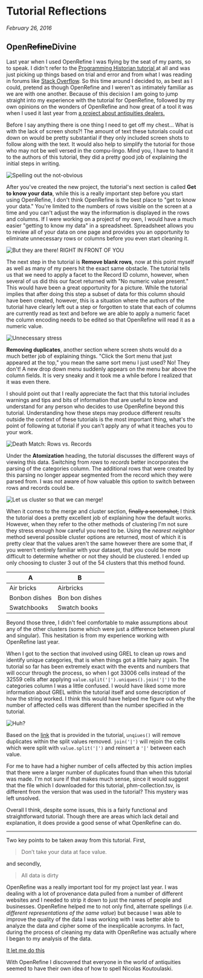 # Tutorial Reflections
_February 26, 2016_

## Open~~Refine~~Divine

Last year when I used OpenRefine I was flying by the seat of my pants, so to speak. I didn't refer to the [Programming Historian tutorial ](http://programminghistorian.org/lessons/cleaning-data-with-openrefine) at all and was just picking up things based on trial and error and from what I was reading in forums like [Stack Overflow](http://stackoverflow.com/). So this time around I decided to, as best as I could, pretend as though OpenRefine and I weren't as intimately familiar as we are with one another. Because of this decision I am going to jump straight into my experience with the tutorial for OpenRefine, followed by my own opinions on the wonders of OpenRefine and how great of a tool it was when I used it last year from [a project about antiquities dealers.](https://hist4805digitaldealer.files.wordpress.com)

Before I say anything there is one thing I need to get off my chest... What is with the lack of screen shots?! The amount of text these tutorials could cut down on would be pretty substantial if they only included screen shots to follow along with the text. It would also help to simplify the tutorial for those who may not be well versed in the compu-lingo. Mind you, I have to hand it to the authors of this tutorial, they did a pretty good job of explaining the initial steps in writing.

![Spelling out the not-obvious](https://github.com/rhymeswithfloral/hist5702w_notebook/blob/master/OpenRefine/OR_createnew2.png?raw=true)

After you've created the new project, the tutorial's next section is called **Get to know your data**, while this is a really important step before you start using OpenRefine, I don't think OpenRefine is the best place to "get to know your data." You're limited to the numbers of rows visible on the screen at a time and you can't adjust the way the information is displayed in the rows and columns. If I were working on a project of my own, I would have a much easier "getting to know my data" in a spreadsheet. Spreadsheet allows you to review all of your data on one page and provides you an opportunity to eliminate unnecessary rows or columns before you even start cleaning it.

![But they are there! RIGHT IN FRONT OF YOU](https://github.com/rhymeswithfloral/hist5702w_notebook/blob/master/OpenRefine/OR_facets.png?raw=true)

The next step in the tutorial is **Remove blank rows**, now at this point myself as well as many of my peers hit the exact same obstacle. The tutorial tells us that we need to apply a facet to the Record ID column, however, when several of us did this our facet returned with "No numeric value present." This would have been a great opportunity for a picture. While the tutorial implies that after doing this step a subset of data for this column should have been created, however, this is a situation where the authors of the tutorial have clearly left out a step or forgotten to state that each of columns are currently read as text and before we are able to apply a numeric facet the column encoding needs to be edited so that OpenRefine will read it as a numeric value.

![Unnecessary stress](https://github.com/rhymeswithfloral/hist5702w_notebook/blob/master/OpenRefine/OR_facets2.png?raw=true)

**Removing duplicates**, another section where screen shots would do a much better job of explaining things. "Click the Sort menu that just appeared at the top," you mean the same sort menu I just used? No! They don't! A new drop down menu suddenly appears on the menu bar above the column fields. It is very sneaky and it took me a while before I realized that it was even there.



I should point out that I really appreciate the fact that this tutorial includes warnings and tips and bits of information that are useful to know and understand for any person who decides to use OpenRefine beyond this tutorial. Understanding how these steps may produce different results outside the context of these tutorials is the most important thing,  what's the point of following at tutorial if you can't apply any of what it teaches you to your work.

![Death Match: Rows vs. Records](https://github.com/rhymeswithfloral/hist5702w_notebook/blob/master/OpenRefine/OR_recordsvsrows.png?raw=true)

Under the **Atomization** heading, the tutorial discusses the different ways of viewing this data. Switching from _rows_ to _records_ better incorporates the parsing of the categories column. The additional rows that were created by this parsing no longer appear segmented from the record which they were parsed from. I was not aware of how valuable this option to switch between rows and records could be.

![Let us cluster so that we can merge!](https://github.com/rhymeswithfloral/hist5702w_notebook/blob/master/OpenRefine/OR_mergecluster.png?raw=true)

When it comes to the merge and cluster section, ~~finally a screenshot,~~ I think the tutorial does a pretty excellent job of explaining how the default works. However, when they refer to the other methods of clustering I'm not sure they stress enough how careful you need to be. Using the _nearest neighbor_ method several possible cluster options are returned, most of which it is pretty clear that the values aren't the same however there are some that, if you weren't entirely familiar with your dataset, that you could be more difficult to determine whether or not they should be clustered. I ended up only choosing to cluster 3 out of the 54 clusters that this method found.

|A|B|
|----------|---------|
|Air bricks| Airbricks|
|Bonbon dishes| Bon bon dishes|
|Swatchbooks| Swatch books|

Beyond those three, I didn't feel comfortable to make assumptions about any of the other clusters (some which were just a difference between plural and singular). This hesitation is from my experience working with OpenRefine last year.

When I got to the section that involved using GREL to clean up rows and identify unique categories, that is when things got a little hairy again. The tutorial so far has been extremely exact with the events and numbers that will occur through the process, so when I got 33006 cells instead of the 32559 cells after applying `value.split('|').uniques().join('|')` to the categories column I was a little confused. I would have liked some more information about GREL within the tutorial itself and some description of how the string worked. I think this would have helped me figure out why the number of affected cells was different than the number specified in the tutorial.

![Huh?](https://github.com/rhymeswithfloral/hist5702w_notebook/blob/master/OpenRefine/OR_grelunique.png?raw=true)

Based on the [link](https://github.com/OpenRefine/OpenRefine/wiki/GREL-Functions) that is provided in the tutorial, `unqiues()` will remove duplicates within the split values removed. `join('|')` will rejoin the cells which were split with `value.split('|')` and reinsert a `'|'` between each value.

For me to have had a higher number of cells affected by this action implies that there were a larger number of duplicates found than when this tutorial was made. I'm not sure if that makes much sense, since it would suggest that the file which I downloaded for this tutorial, phm-collection.tsv, is different from the version that was used in the tutorial?
This mystery was left unsolved.

Overall I think, despite some issues, this is a fairly functional and straightforward tutorial. Though there are areas which lack detail and explanation, it does provide a good sense of what OpenRefine can do.

---

Two key points to be taken away from this tutorial. First,
>Don’t take your data at face value.

and secondly,

>All data is dirty

OpenRefine was a really important tool for my project last year. I was dealing with a lot of provenance data pulled from a number of different websites and I needed to strip it down to just the names of people and businesses. OpenRefine helped me to not only find, alternate spellings (_i.e. different representations of the same value_) but because I was able to improve the quality of the data I was working with I was better able to analyze the data and cipher some of the inexplicable acronyms. In fact, during the process of cleaning my data with OpenRefine was actually where I began to my analysis of the data.

[It let me do this](https://hist4805digitaldealer.files.wordpress.com/2015/04/all2.pdf)

With OpenRefine I discovered that everyone in the world of antiquities seemed to have their own idea of how to spell Nicolas Koutoulaski.
